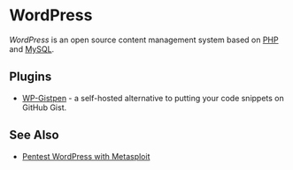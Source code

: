 # WordPress

<dfn>WordPress</dfn> is an open source content management system based on
[PHP](README.md) and [MySQL](../../databases/mysql.md).

## Plugins

-   [WP-Gistpen](https://wordpress.org/plugins/wp-gistpen/) - a self-hosted
    alternative to putting your code snippets on GitHub Gist.

## See Also

-   [Pentest WordPress with Metasploit](../../pentesting/metasploit.md#wordpress)

